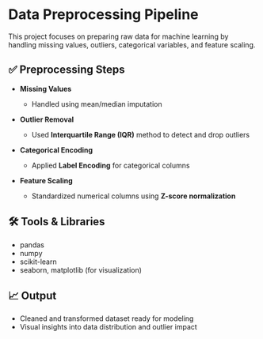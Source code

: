 # Data Preprocessing Pipeline

This project focuses on preparing raw data for machine learning by handling missing values, outliers, categorical variables, and feature scaling.

## ✅ Preprocessing Steps

- **Missing Values**
  - Handled using mean/median imputation

- **Outlier Removal**
  - Used **Interquartile Range (IQR)** method to detect and drop outliers

- **Categorical Encoding**
  - Applied **Label Encoding** for categorical columns

- **Feature Scaling**
  - Standardized numerical columns using **Z-score normalization**

## 🛠️ Tools & Libraries

- pandas
- numpy
- scikit-learn
- seaborn, matplotlib (for visualization)

## 📈 Output

- Cleaned and transformed dataset ready for modeling
- Visual insights into data distribution and outlier impact

